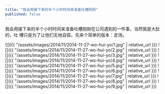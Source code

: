 ```yaml
---
title: "我会用接下来的半个小时时间来准备吐槽刚刚"
published: false
---
```

我会用接下来的半个小时时间来准备吐槽刚刚在公司遇到的一件事，当然我是大肚的，吐 槽只是为了让他们无地自容。先来个简单的版本：走场。



![]({{ "/assets/images/2014/11/2014-11-27-wo-hui-yo/1.jpg" | relative_url }})
![]({{ "/assets/images/2014/11/2014-11-27-wo-hui-yo/2.jpg" | relative_url }})
![]({{ "/assets/images/2014/11/2014-11-27-wo-hui-yo/3.jpg" | relative_url }})
![]({{ "/assets/images/2014/11/2014-11-27-wo-hui-yo/4.jpg" | relative_url }})
![]({{ "/assets/images/2014/11/2014-11-27-wo-hui-yo/5.jpg" | relative_url }})
![]({{ "/assets/images/2014/11/2014-11-27-wo-hui-yo/6.jpg" | relative_url }})
![]({{ "/assets/images/2014/11/2014-11-27-wo-hui-yo/7.jpg" | relative_url }})
![]({{ "/assets/images/2014/11/2014-11-27-wo-hui-yo/8.jpg" | relative_url }})
![]({{ "/assets/images/2014/11/2014-11-27-wo-hui-yo/9.jpg" | relative_url }})
